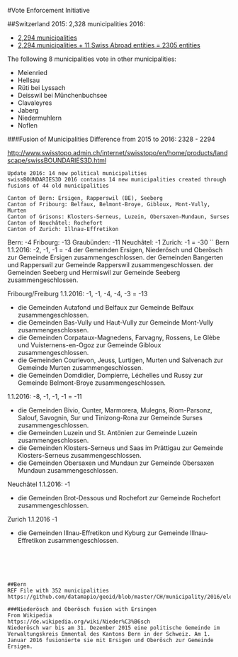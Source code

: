 #Vote Enforcement Initiative

##Switzerland
2015: 2,328 municipalities
2016: 
- [2,294 municipalities](https://github.com/datamapio/geoid/blob/master/CH/municipality/2016/ch_municipality_2016.csv)
- [2,294 municipalities + 11 Swiss Abroad entities = 2305 entities](https://github.com/datamapio/geoid/blob/master/CH/municipality/2016/ch_municipality_with_swiss_abroad_2016.csv)

The following 8 municipalities vote in other municipalities: 
- Meienried
- Hellsau
- Rüti bei Lyssach
- Deisswil bei Münchenbuchsee
- Clavaleyres
- Jaberg
- Niedermuhlern
- Noflen


###Fusion of Municipalities
Difference from 2015 to 2016: 2328 - 2294

http://www.swisstopo.admin.ch/internet/swisstopo/en/home/products/landscape/swissBOUNDARIES3D.html
```
Update 2016: 14 new political municipalities
swissBOUNDARIES3D 2016 contains 14 new municipalities created through fusions of 44 old municipalities

Canton of Bern: Ersigen, Rapperswil (BE), Seeberg
Canton of Fribourg: Belfaux, Belmont-Broye, Gibloux, Mont-Vully, Murten
Canton of Grisons: Klosters-Serneus, Luzein, Obersaxen-Mundaun, Surses
Canton of Neuchâtel: Rochefort
Canton of Zurich: Illnau-Effretikon
```

Bern: -4
Fribourg: -13
Graubünden: -11
Neuchâtel: -1
Zurich: -1
= -30
``
Bern
1.1.2016: -2, -1, -1 = -4
der Gemeinden Ersigen, Niederösch und Oberösch zur Gemeinde Ersigen zusammengeschlossen.
der Gemeinden Bangerten und Rapperswil zur Gemeinde Rapperswil zusammengeschlossen.
der Gemeinden Seeberg und Hermiswil zur Gemeinde Seeberg zusammengeschlossen.


Fribourg/Freiburg
1.1.2016: -1, -1, -4, -4, -3 = -13
- die Gemeinden Autafond und Belfaux zur Gemeinde Belfaux zusammengeschlossen.
- die Gemeinden Bas-Vully und Haut-Vully zur Gemeinde Mont-Vully zusammengeschlossen.
- die Gemeinden Corpataux-Magnedens, Farvagny, Rossens, Le Glèbe und Vuisternens-en-Ogoz zur Gemeinde Gibloux zusammengeschlossen.
- die Gemeinden Courlevon, Jeuss, Lurtigen, Murten und Salvenach zur Gemeinde Murten zusammengeschlossen.
- die Gemeinden Domdidier, Dompierre, Léchelles und Russy zur Gemeinde Belmont-Broye zusammengeschlossen.


1.1.2016: -8, -1, -1, -1 = -11 
- die Gemeinden Bivio, Cunter, Marmorera, Mulegns, Riom-Parsonz, Salouf, Savognin, Sur und Tinizong-Rona zur Gemeinde Surses zusammengeschlossen.
- die Gemeinden Luzein und St. Antönien zur Gemeinde Luzein zusammengeschlossen.
- die Gemeinden Klosters-Serneus und Saas im Prättigau zur Gemeinde Klosters-Serneus zusammengeschlossen.
- die Gemeinden Obersaxen und Mundaun zur Gemeinde Obersaxen Mundaun zusammengeschlossen.


Neuchâtel
1.1.2016: -1
- die Gemeinden Brot-Dessous und Rochefort zur Gemeinde Rochefort zusammengeschlossen.

Zurich
1.1.2016 -1
- die Gemeinden Illnau-Effretikon und Kyburg zur Gemeinde Illnau-Effretikon zusammengeschlossen.
```





##Bern
REF File with 352 municipalities     
https://github.com/datamapio/geoid/blob/master/CH/municipality/2016/election/enforcement_intiative_bern_municipality_20160228.csv

###Niederösch and Oberösch fusion with Ersingen
From Wikipedia       
https://de.wikipedia.org/wiki/Nieder%C3%B6sch       
Niederösch war bis am 31. Dezember 2015 eine politische Gemeinde im Verwaltungskreis Emmental des Kantons Bern in der Schweiz. Am 1. Januar 2016 fusionierte sie mit Ersigen und Oberösch zur Gemeinde Ersigen.